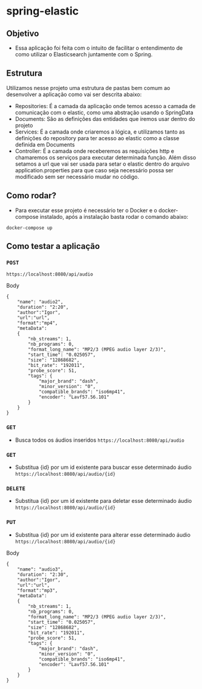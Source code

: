 # spring-elastic

## Objetivo
- Essa aplicação  foi feita com o intuito de facilitar o entendimento de como utilizar o Elasticsearch juntamente com o Spring.

## Estrutura
Utilizamos nesse projeto uma estrutura de pastas bem comum ao desenvolver a aplicação como vai ser descrita abaixo:
- Repositories: É a camada da aplicação onde temos acesso a camada de comunicação com o elastic, como uma abstração usando o SpringData
- Documents: São as definições das entidades que iremos usar dentro do projeto
- Services: É a camada onde criaremos a lógica, e utilizamos tanto as definições do repository para ter acesso ao elastic como a classe definida em Documents
- Controller: É a camada onde receberemos as requisições  http e chamaremos os serviços  para executar determinada função.
Além disso setamos a url que vai ser usada para setar o elastic dentro do arquivo application.properties para que caso seja necessário possa ser modificado sem ser necessário mudar no código.
## Como rodar?
- Para executar esse projeto é necessário ter o Docker e o docker-compose instalado, após a instalação basta rodar o comando abaixo:
```
docker-compose up
```


## Como testar a aplicação
### `POST`
`https://localhost:8080/api/audio`

Body
```
{
	"name": "audio2",
	"duration": "2:20",
	"author":"Igor",
	"url":"url",
	"format":"mp4",
	"metaData":
	{
        "nb_streams": 1,
        "nb_programs": 0,
        "format_long_name": "MP2/3 (MPEG audio layer 2/3)",
        "start_time": "0.025057",
        "size": "12868682",
        "bit_rate": "192011",
        "probe_score": 51,
        "tags": {
            "major_brand": "dash",
            "minor_version": "0",
            "compatible_brands": "iso6mp41",
            "encoder": "Lavf57.56.101"
        }
    }
}
```
### `GET`
- Busca todos os áudios inseridos
`https://localhost:8080/api/audio`

### `GET`
- Substitua {id} por um id existente para buscar esse determinado áudio
`https://localhost:8080/api/audio/{id}`

### `DELETE`
- Substitua {id} por um id existente para deletar esse determinado áudio
`https://localhost:8080/api/audio/{id}`

### `PUT`
- Substitua {id} por um id existente para alterar esse determinado áudio
`https://localhost:8080/api/audio/{id}`

Body
```
{
	"name": "audio3",
	"duration": "2:30",
	"author":"Igor",
	"url":"url",
	"format":"mp3",
	"metaData":
	{
        "nb_streams": 1,
        "nb_programs": 0,
        "format_long_name": "MP2/3 (MPEG audio layer 2/3)",
        "start_time": "0.025057",
        "size": "12868682",
        "bit_rate": "192011",
        "probe_score": 51,
        "tags": {
            "major_brand": "dash",
            "minor_version": "0",
            "compatible_brands": "iso6mp41",
            "encoder": "Lavf57.56.101"
        }
    }
}
```
